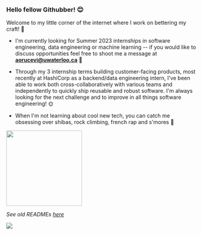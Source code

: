 ### Hello fellow Githubber! 😊
Welcome to my little corner of the internet where I work on bettering my craft! 🔨

- I'm currently looking for Summer 2023 internships in software engineering, data engineering or machine learning -- if you would like to discuss opportunities feel free to shoot me a message at **aorucevi@uwaterloo.ca** 💌

- Through my 3 internship terms building customer-facing products, most recently at HashiCorp as a backend/data engineering intern, I’ve been able to work both cross-collaboratively with various teams and independently to quickly ship reusable and robust software. I'm always looking for the next challenge and to improve in all things software engineering! 🌞

- When I'm not learning about cool new tech, you can catch me obsessing over shibas, rock climbing, french rap and s'mores 🍫

<img src="https://media.giphy.com/media/ZBPzPhOF9N6tVh82yr/giphy.gif?cid=790b761183d42c7f018e0912ea67c46eca698c2537e6eaf9&rid=giphy.gif&ct=s" width="200" height="200" />

*See old READMEs [here](https://github.com/xaylax/xaylax/blob/master/past.md)*

![](https://komarev.com/ghpvc/?username=xaylax&color=blueviolet&label=thanks+for+visiting!+😋)

